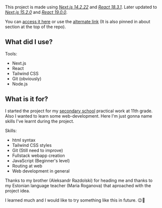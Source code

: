 This project is made using [*Next.js 14.2.22*](https://nextjs.org/) and [*React 18.3.1*](https://react.dev/). Later updated to <ins>*Next.js 15.2.0*</ins> and <ins>*React 19.0.0*</ins>.

You can [access it here](https.//harid.tech/) or use  the [alternate link](https://liikuma-kutsuv-lvg.vercel.app) (It is also pinned in about section at the top of the repo).

## What did I use?

Tools:
- Next.js
- React
- Tailwind CSS
- Git (obviously)
- Node.js

## What is it for?

I started the project for my [secondary school](https://www.laveg.edu.ee/et) practical work at 11th grade. Also I wanted to learn some web-development. Here I'm just gonna name skills I've learnt during the project.

Skills:
- html syntax
- Tailwind CSS styles
- Git (Still need to improve)
- Fullstack webapp creation
- JavaScript (Beginner's level)
- Routing at web
- Web development in general

Thanks to my brother (Aleksandr Razdolski) for heading me and thanks to my Estonian language teacher (Maria Roganova) that aproached with the project idea.

I learned much and I would like to try something like this in future. 😉🤙
